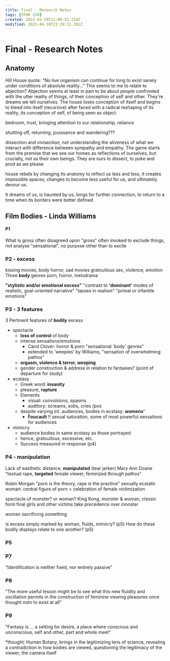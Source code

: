 ```yaml
---
title: Final - Research Notes
tags: [FFAR 250]
created: 2023-03-29T21:00:52.219Z
modified: 2023-04-10T23:29:11.101Z
---
```


# Final - Research Notes

## Anatomy
Hill House quote: "No live organism can continue for long to exist sanely under conditions of absolute reality..." This seems to me to relate to abjection? Abjection seems at least in part to be about people confronted with the utter reality of things, of their conception of self and other. They're dreams we tell ourselves. 
The house loses conception of itself and begins to bleed into itself (recursive) after faced with a radical reshaping of its reality, its conception of self, of being seen as object.

bedroom, trust, bringing attention to our relationship, reliance

shutting off, returning, jouissance and wandering???

dissection and vivisection, not understanding the aliveness of what we interact with
difference between sympathy and empathy. The game starts from the premise that we see our homes as reflections of ourselves, but crucially, not as their own beings. They are ours to dissect, to poke and prod as we please

house rebels by changing its anatomy to reflect us less and less, it creates impossible spaces, changes to become less useful for us, and ultimately devour us.

It dreams of us, is haunted by us, longs for further connection, to return to a time when its borders were better defined

## 

## Film Bodies - Linda Williams
#### P1
What is gross often disagreed upon
"gross" often invoked to exclude things, not analyse
"sensational", no purpose other than to excite

### P2 - excess
kissing movies, body horror, sad movies
gratouitous sex, violence, emotion
Three **body** genres
porn, horror, melodrama

**"stylistic and/or emotional excess"**
"contrast to **'dominant'** modes of realistic, goal-oriented narrative"
"lapses in realism"
"primal or infantile emotions"

### P3 - 3 features
3 Pertinent features of **bodily** excess
- spectacle
	- **loss of control** of body
	- intense sensations/emotions
		- Carol Clover: horror & porn "sensational 'body' genres"
		- extended to 'weepies' by Williams, "sensation of overwhelming pathos"
	- **orgasm, violence & terror, weeping**
	- gender construction & address in relation to fantasies? (point of departure for study)
- ecstasy
	- Greek word: **insanity**
	- pleasure, **rapture**
	- Elements
		- visual: convulsions, spasms
		- auditory: screams, sobs, cries /pos
	- despite varying int. audiences, bodies in ecstasy: **womens'**
		- **Foucault** !! sexual saturation, some of most powerful sensations for audiences
- mimicry
	- audience bodies in same ecstasy as those portrayed
	- hence, gratouitous, excessive, etc.
	- Success measured in response (p4)

### P4 - manipulation
Lack of easthetic distance, **manipulated**
(tear jerker)
Mary Ann Doane "textual rape, **targeted** female viewer, feminized through pathos"

Robin Morgan "porn is the theory, rape is the practice"
sexually ecstatic woman: central figure of porn = celebration of female victimization

spectacle of monster? or woman?
King Kong, monster & woman, classic form
final girls and other victims take precedence over monster

woman sacrificing something

is excess simply marked by woman, fluids, mimicry? (p5)
How do these bodily displays relate to one another? (p5)


### P5


### P7

"Identification is neither fixed, nor entirely passive"

### P8

"The more useful lesson might be to see what this new fluidity and oscillation permits in the construction of feminine viewing pleasures once thought notn to exist at all"

### P9

"Fantasy is ... a setting for desire, a place where conscious and unconscious, self and other, part and whole meet"

*thought: Human Botany, brings in the legitimizing lens of science, revealing a contradiction in how bodies are viewed, questioning the legitimacy of the viewer, the camera itself
